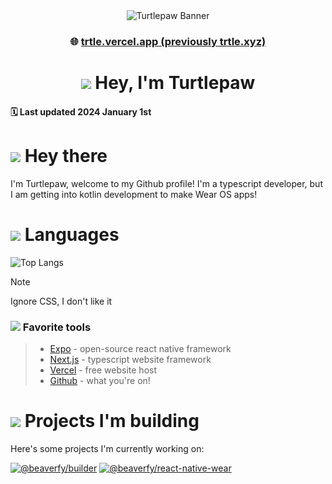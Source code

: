 <div align="center">
<img src="./assets/banner.png" alt="Turtlepaw Banner"/>

### 🌐 [trtle.vercel.app (previously trtle.xyz)](https://trtle.vercel.app)

# ![](https://cdn.discordapp.com/emojis/394101112652693526.gif?size=32) Hey, I'm Turtlepaw

</div>

#### 🗓️ Last updated 2024 January 1st

# ![](https://cdn.discordapp.com/emojis/380069533752360970.png?size=32) Hey there

I'm Turtlepaw, welcome to my Github profile! I'm a typescript developer, but I am getting into kotlin development to make Wear OS apps!

# ![](https://cdn.discordapp.com/emojis/496335045007638528.png?size=32) Languages

![Top Langs](https://github-readme-stats.vercel.app/api/top-langs/?username=turtlepaw&layout=compact&theme=dark)

> [!NOTE]
> Ignore CSS, I don't like it

### ![](https://cdn.discordapp.com/emojis/351097460589854720.png?size=24) Favorite tools

> - [Expo](https://expo.dev/) - open-source react native framework
> - [Next.js](https://nextjs.org/) - typescript website framework
> - [Vercel](https://vercel.com/) - free website host
> - [Github](https://github.com/) - what you're on!

# ![](https://cdn.discordapp.com/emojis/455010658157592587.gif?size=32) Projects I'm building

Here's some projects I'm currently working on:

[![@beaverfy/builder](https://github-readme-stats.vercel.app/api/pin/?username=beaverfy&repo=builder&theme=dark)](https://github.com/beaverfy/builder/)
[![@beaverfy/react-native-wear](https://github-readme-stats.vercel.app/api/pin/?username=beaverfy&repo=react-native-wear&theme=dark)](https://github.com/beaverfy/react-native-wear/)

